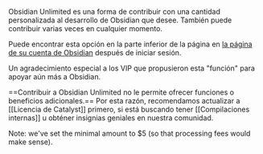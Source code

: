Obsidian Unlimited es una forma de contribuir con una cantidad personalizada al desarrollo de Obsidian que desee. También puede contribuir varias veces en cualquier momento.

Puede encontrar esta opción en la parte inferior de la página en [la página de su cuenta de Obsidian](https://obsidian.md/account) después de iniciar sesión.

Un agradecimiento especial a los VIP que propusieron esta "función" para apoyar aún más a Obsidian.

==Contribuir a Obsidian Unlimited no le permite ofrecer funciones o beneficios adicionales.== Por esta razón, recomendamos actualizar a [[Licencia de Catalyst]] primero, si está buscando tener [[Compilaciones internas]] u obténer insignias geniales en nuestra comunidad.

Note: we've set the minimal amount to $5 (so that processing fees would make sense).